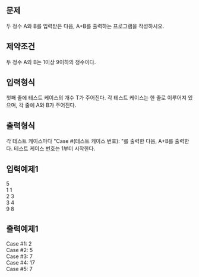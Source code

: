 ## 문제
두 정수 A와 B를 입력받은 다음, A+B를 출력하는 프로그램을 작성하시오.

## 제약조건
두 정수 A와 B는 1이상 9이하의 정수이다.

## 입력형식
첫째 줄에 테스트 케이스의 개수 T가 주어진다.
각 테스트 케이스는 한 줄로 이루어져 있으며, 각 줄에 A와 B가 주어진다.

## 출력형식
각 테스트 케이스마다 "Case #(테스트 케이스 번호): "를 출력한 다음, A+B를 출력한다.
테스트 케이스 번호는 1부터 시작한다.

## 입력예제1
5  
1 1  
2 3  
3 4  
9 8  
  

## 출력예제1
Case #1: 2  
Case #2: 5  
Case #3: 7  
Case #4: 17  
Case #5: 7  